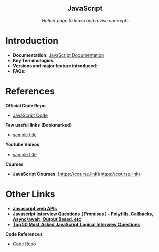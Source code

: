 <section style="text-align: center;">
    <h1>JavaScript</h1>
    <p><em>Helper page to learn and revise concepts</em></p>
</section>

# Introduction
- **Documentation**: [JavaScript Documentation](../../documentation.md#xxxx-xxxx)
- **Key Terminologies**:
- **Versions and major feature introduced**:
- **FAQs**:


# References
**Official Code Repo**
- [JavaScript Code](https://github.com/xxxx)

**Few useful links (Bookmarked)**
- [sample title](.)

**Youtube Videos**
- [sample title](.)

**Courses**
- **JavaScript Courses**: [https://course.link](https://course.link)

# Other Links
- [**Javascript web APIs**](https://developer.mozilla.org/en-US/docs/Web/API)
- [**Javascript Interview Questions ( Promises ) - Polyfills, Callbacks, Async/await, Output Based, etc**](https://www.youtube.com/watch?v=HaJdoFp2OEc)
- [**Top 50 Most Asked JavaScript Logical Interview Questions**](https://www.youtube.com/watch?v=65slMcTFSMM)

**Code References**
- [Code Repo](https://github.com/xxx)




